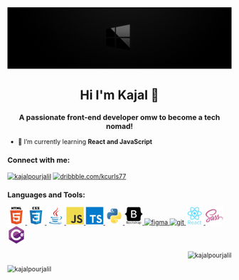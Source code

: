 <img src="https://github.com/KajalPourjalil/KajalPourjalil/blob/main/d3s4vwu1n0u11-%202.png">

<h1 align="center">Hi I'm Kajal 🦌</h1>
<h3 align="center">A passionate front-end developer omw to become a tech nomad!</h3>


- 🌱 I’m currently learning **React and JavaScript**



<!-- <p align="left"> <img src="https://komarev.com/ghpvc/?username=kajalpourjalil&label=Profile%20views&color=0e75b6&style=flat" alt="kajalpourjalil" /> </p> -->
<!-- 
<p align="left"> <a href="https://github.com/ryo-ma/github-profile-trophy"><img src="https://github-profile-trophy.vercel.app/?username=kajalpourjalil" alt="kajalpourjalil" /></a> </p> -->


<h3 align="left">Connect with me:</h3>
<p align="left">
<a href="https://linkedin.com/in/kajalpourjalil" target="blank"><img align="center" src="https://raw.githubusercontent.com/rahuldkjain/github-profile-readme-generator/master/src/images/icons/Social/linked-in-alt.svg" alt="kajalpourjalil" height="30" width="40" /></a>
<!-- <a href="https://stackoverflow.com/users/stackoverflow.arcreactor77/" target="blank"><img align="center" src="https://raw.githubusercontent.com/rahuldkjain/github-profile-readme-generator/master/src/images/icons/Social/stack-overflow.svg" alt="stackoverflow.arcreactor77/" height="30" width="40" /></a> -->
<a href="https://dribbble.com/dribbble.com/kcurls77" target="blank"><img align="center" src="https://raw.githubusercontent.com/rahuldkjain/github-profile-readme-generator/master/src/images/icons/Social/dribbble.svg" alt="dribbble.com/kcurls77" height="30" width="40" /></a>
</p>

<h3 align="left">Languages and Tools:</h3>
<p align="left"> <a href="https://www.w3.org/html/" target="_blank" rel="noreferrer"> <img src="https://raw.githubusercontent.com/devicons/devicon/master/icons/html5/html5-original-wordmark.svg" alt="html5" width="40" height="40"/> </a> <a href="https://www.w3schools.com/css/" target="_blank" rel="noreferrer"> <img src="https://raw.githubusercontent.com/devicons/devicon/master/icons/css3/css3-original-wordmark.svg" alt="css3" width="40" height="40"/> </a>  <a href="https://www.java.com" target="_blank" rel="noreferrer"> <img src="https://raw.githubusercontent.com/devicons/devicon/master/icons/java/java-original.svg" alt="java" width="40" height="40"/> </a> <a href="https://developer.mozilla.org/en-US/docs/Web/JavaScript" target="_blank" rel="noreferrer"> <img src="https://raw.githubusercontent.com/devicons/devicon/master/icons/javascript/javascript-original.svg" alt="javascript" width="40" height="40"/> </a> <a href="https://www.typescriptlang.org/" target="_blank" rel="noreferrer"> <img src="https://raw.githubusercontent.com/devicons/devicon/master/icons/typescript/typescript-original.svg" alt="typescript" width="40" height="40"/> </a> <a href="https://www.python.org" target="_blank" rel="noreferrer"> <img src="https://raw.githubusercontent.com/devicons/devicon/master/icons/python/python-original.svg" alt="python" width="40" height="40"/> </a> <a href="https://getbootstrap.com" target="_blank" rel="noreferrer"> <img src="https://raw.githubusercontent.com/devicons/devicon/master/icons/bootstrap/bootstrap-plain-wordmark.svg" alt="bootstrap" width="40" height="40"/> </a>  <a href="https://www.figma.com/" target="_blank" rel="noreferrer"> <img src="https://www.vectorlogo.zone/logos/figma/figma-icon.svg" alt="figma" width="40" height="40"/> </a> <a href="https://git-scm.com/" target="_blank" rel="noreferrer"> <img src="https://www.vectorlogo.zone/logos/git-scm/git-scm-icon.svg" alt="git" width="40" height="40"/> </a>  <a href="https://reactjs.org/" target="_blank" rel="noreferrer"> <img src="https://raw.githubusercontent.com/devicons/devicon/master/icons/react/react-original-wordmark.svg" alt="react" width="40" height="40"/> </a> <a href="https://sass-lang.com" target="_blank" rel="noreferrer"> <img src="https://raw.githubusercontent.com/devicons/devicon/master/icons/sass/sass-original.svg" alt="sass" width="40" height="40"/> </a> <a href="https://en.wikipedia.org" target ="_blank" rel="noreferrer" > <img src="https://raw.githubusercontent.com/devicons/devicon/master/icons/csharp/csharp-original.svg" alt="" width="40" height="40"> </a> </p>



<p>&nbsp;<img align="right" src="https://github-readme-stats.vercel.app/api?username=kajalpourjalil&show_icons=true&theme=dracula" alt="kajalpourjalil"/></p>


<p><img align="left" src="https://github-readme-stats.vercel.app/api/top-langs?username=kajalpourjalil&show_icons=true&locale=en&layout=compact&theme=dracula" alt="kajalpourjalil" /></p>

